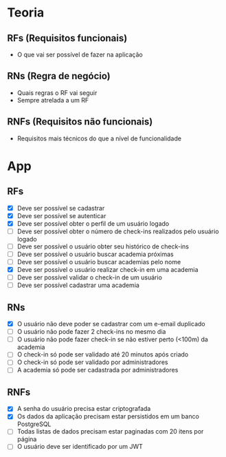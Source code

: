 # Teoria
## RFs (Requisitos funcionais)
- O que vai ser possível de fazer na aplicação

## RNs (Regra de negócio)
- Quais regras o RF vai seguir
- Sempre atrelada a um RF

## RNFs (Requisitos não funcionais)
- Requisitos mais técnicos do que a nível de funcionalidade


# App
## RFs 
- [x] Deve ser possível se cadastrar
- [x] Deve ser possível se autenticar
- [x] Deve ser possível obter o perfil de um usuário logado
- [ ] Deve ser possível obter o número de check-ins realizados pelo usuário logado
- [ ] Deve ser possível o usuário obter seu histórico de check-ins
- [ ] Deve ser possível o usuário buscar academia próximas
- [ ] Deve ser possível o usuário buscar academias pelo nome
- [x] Deve ser possível o usuário realizar check-in em uma academia
- [ ] Deve ser possível validar o check-in de um usuário
- [ ] Deve ser possível cadastrar uma academia

## RNs
- [x] O usuário não deve poder se cadastrar com um e-email duplicado
- [ ] O usuário não pode fazer 2 check-ins no mesmo dia
- [ ] O usuário não pode fazer check-in se não estiver perto (<100m) da academia
- [ ] O check-in só pode ser validado até 20 minutos após criado
- [ ] O check-in só pode ser validado por administradores
- [ ] A academia só pode ser cadastrada por administradores

## RNFs
- [x] A senha do usuário precisa estar criptografada
- [x] Os dados da aplicação precisam estar persistidos em um banco PostgreSQL
- [ ] Todas listas de dados precisam estar paginadas com 20 itens por página
- [ ] O usuário deve ser identificado por um JWT